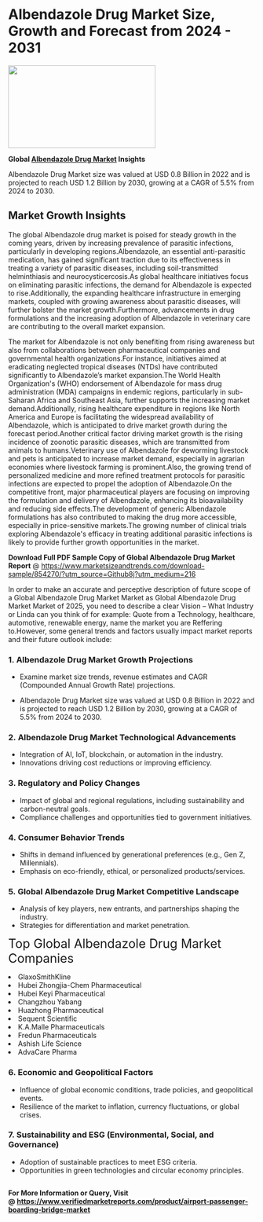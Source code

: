 <H1>Albendazole Drug Market Size, Growth and Forecast from 2024 - 2031</H1><img class="aligncenter size-medium wp-image-584254" src="https://thirdeyenews.in/wp-content/uploads/2024/09/Global-Market-Research-300x168.jpeg" alt="" width="300" height="168" /><p><strong>Global&nbsp;<a href="https://www.marketsizeandtrends.com/download-sample/854270/?utm_source=Github8j?utm_medium=216">Albendazole Drug Market</a> Insights</strong></p><p>Albendazole Drug Market size was valued at USD 0.8 Billion in 2022 and is projected to reach USD 1.2 Billion by 2030, growing at a CAGR of 5.5% from 2024 to 2030.</p><p><h2>Market Growth Insights</h2> <p>The global Albendazole drug market is poised for steady growth in the coming years, driven by increasing prevalence of parasitic infections, particularly in developing regions.Albendazole, an essential anti-parasitic medication, has gained significant traction due to its effectiveness in treating a variety of parasitic diseases, including soil-transmitted helminthiasis and neurocysticercosis.As global healthcare initiatives focus on eliminating parasitic infections, the demand for Albendazole is expected to rise.Additionally, the expanding healthcare infrastructure in emerging markets, coupled with growing awareness about parasitic diseases, will further bolster the market growth.Furthermore, advancements in drug formulations and the increasing adoption of Albendazole in veterinary care are contributing to the overall market expansion.</p> <p>The market for Albendazole is not only benefiting from rising awareness but also from collaborations between pharmaceutical companies and governmental health organizations.For instance, initiatives aimed at eradicating neglected tropical diseases (NTDs) have contributed significantly to Albendazole’s market expansion.The World Health Organization's (WHO) endorsement of Albendazole for mass drug administration (MDA) campaigns in endemic regions, particularly in sub-Saharan Africa and Southeast Asia, further supports the increasing market demand.Additionally, rising healthcare expenditure in regions like North America and Europe is facilitating the widespread availability of Albendazole, which is anticipated to drive market growth during the forecast period.Another critical factor driving market growth is the rising incidence of zoonotic parasitic diseases, which are transmitted from animals to humans.Veterinary use of Albendazole for deworming livestock and pets is anticipated to increase market demand, especially in agrarian economies where livestock farming is prominent.Also, the growing trend of personalized medicine and more refined treatment protocols for parasitic infections are expected to propel the adoption of Albendazole.On the competitive front, major pharmaceutical players are focusing on improving the formulation and delivery of Albendazole, enhancing its bioavailability and reducing side effects.The development of generic Albendazole formulations has also contributed to making the drug more accessible, especially in price-sensitive markets.The growing number of clinical trials exploring Albendazole's efficacy in treating additional parasitic infections is likely to provide further growth opportunities in the market.<p><span class=""><strong>Download Full PDF Sample Copy of Global Albendazole Drug Market Report</strong> @ <a href="https://www.marketsizeandtrends.com/download-sample/854270/?utm_source=Github8j?utm_medium=216" target="_blank">https://www.marketsizeandtrends.com/download-sample/854270/?utm_source=Github8j?utm_medium=216</a></span></p><p>In order to make an accurate and perceptive description of future scope of a Global&nbsp;Albendazole Drug Market Market as Global&nbsp;Albendazole Drug Market Market of 2025, you need to describe a clear Vision &ndash; What Industry or Linda can you think of for example: Quote from a Technology, healthcare, automotive, renewable energy, name the market you are Reffering to.However, some general trends and factors usually impact market reports and their future outlook include:</p><h3>1.&nbsp;<strong>Albendazole Drug Market Growth Projections</strong></h3><ul><li>Examine market size trends, revenue estimates and CAGR (Compounded Annual Growth Rate) projections.</li><li><p>Albendazole Drug Market size was valued at USD 0.8 Billion in 2022 and is projected to reach USD 1.2 Billion by 2030, growing at a CAGR of 5.5% from 2024 to 2030.</p></li></ul><h3>2.&nbsp;<strong>Albendazole Drug Market Technological Advancements</strong></h3><ul><li>Integration of AI, IoT, blockchain, or automation in the industry.</li><li>Innovations driving cost reductions or improving efficiency.</li></ul><h3>3.&nbsp;<strong>Regulatory and Policy Changes</strong></h3><ul><li>Impact of global and regional regulations, including sustainability and carbon-neutral goals.</li><li>Compliance challenges and opportunities tied to government initiatives.</li></ul><h3>4.&nbsp;<strong>Consumer Behavior Trends</strong></h3><ul><li>Shifts in demand influenced by generational preferences (e.g., Gen Z, Millennials).</li><li>Emphasis on eco-friendly, ethical, or personalized products/services.</li></ul><h3>5.&nbsp;<strong>Global Albendazole Drug Market Competitive Landscape</strong></h3><ul><li>Analysis of key players, new entrants, and partnerships shaping the industry.</li><li>Strategies for differentiation and market penetration.</li></ul><p data-pm-slice="1 1 []"><span style="color: inherit; font-family: inherit; font-size: 25px;">Top Global Albendazole Drug Market Companies</span></p><div class="" data-test-id=""><p><li>GlaxoSmithKline</li><li> Hubei Zhongjia-Chem Pharmaceutical</li><li> Hubei Keyi Pharmaceutical</li><li> Changzhou Yabang</li><li> Huazhong Pharmaceutical</li><li> Sequent Scientific</li><li> K.A.Malle Pharmaceuticals</li><li> Fredun Pharmaceuticals</li><li> Ashish Life Science</li><li> AdvaCare Pharma</li></p></div><h3>6.&nbsp;<strong>Economic and Geopolitical Factors</strong></h3><ul><li>Influence of global economic conditions, trade policies, and geopolitical events.</li><li>Resilience of the market to inflation, currency fluctuations, or global crises.</li></ul><h3>7.&nbsp;<strong>Sustainability and ESG (Environmental, Social, and Governance)</strong></h3><ul><li>Adoption of sustainable practices to meet ESG criteria.</li><li>Opportunities in green technologies and circular economy principles.</li></ul><h2><strong style="font-size: 14px;">For More Information or Query, Visit @&nbsp;</strong><a style="background-color: #ffffff; font-size: 14px;" href="https://www.marketsizeandtrends.com/report/albendazole-drug-market/" target="_blank">https://www.verifiedmarketreports.com/product/airport-passenger-boarding-bridge-market</a></h2>